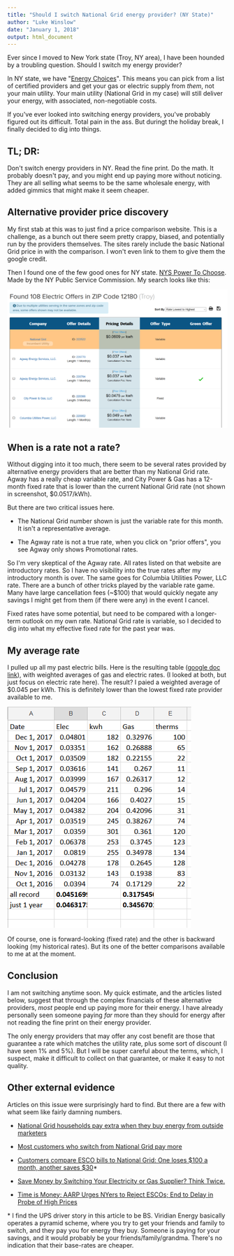 ```yaml
---
title: "Should I switch National Grid energy provider? (NY State)"
author: "Luke Winslow"
date: "January 1, 2018"
output: html_document
---
```


Ever since I moved to New York state (Troy, NY area), I have been hounded by a troubling question. Should I switch 
my energy provider? 

In NY state, we have "[Energy Choices](http://www3.dps.ny.gov/W/PSCWeb.nsf/All/52770E53410005A185257687006F39D2?OpenDocument)". 
This means you can pick from a list of certified providers and get your gas or electric supply from *them*, not your main utility. 
Your main utility (National Grid in my case) will still deliver your energy, with associated, non-negotiable costs.

If you've ever looked into switching energy providers, you've probably figured out its difficult. Total pain in the ass. 
But duringt the holiday break, I finally decided to dig into things. 


## TL; DR: 

Don't switch energy providers in NY. Read the fine print. Do the math. It probably doesn't pay, and you might end up paying more 
without noticing. They are all selling what seems to be the same wholesale energy, with added gimmics that might
make it seem cheaper. 

## Alternative provider price discovery

My first stab at this was to just find a price comparison website. This is a challenge, 
as a bunch out there seem pretty crappy, biased, and potentially run by the providers themselves. 
The sites rarely include the basic National Grid price in with the comparison. I won't even
link to them to give them the google credit. 

Then I found one of the few good ones for NY state. [NYS Power To Choose](http://documents.dps.ny.gov/PTC/home). 
Made by the NY Public Service Commission. My search looks like this:

![NY Public Service Comission Website Query](images/nps_query_electric.PNG)

## When is a rate not a rate?

Without digging into it too much, there seem to be several rates provided by alternative energy providers
that are better than my National Grid rate. Agway has a really cheap variable rate, and City Power & Gas
has a 12-month fixed rate that is lower than the current National Grid rate (not shown in screenshot, $0.0517/kWh). 

But there are two critical issues here. 

* The National Grid number shown is just the variable rate for this month. It isn't a representative average. 

* The Agway rate is not a true rate, when you click on "prior offers", you see Agway only shows Promotional rates. 

So I'm very skeptical of the Agway rate. All rates listed on that website are introductory rates. So I have no visibility
into the true rates after my introductory month is over. The same goes for Columbia Utilities Power, LLC rate. There are a 
bunch of other tricks played by the variable rate game. Many have large cancellation fees (~$100) that would quickly negate
any savings I might get from them (if there were any) in the event I cancel. 

Fixed rates have some potential, but need to be compared with a longer-term outlook on my own rate. National Grid rate is
variable, so I decided to dig into what my effective fixed rate for the past year was. 

## My average rate
I pulled up all my past electric bills. Here is the resulting table 
([google doc link](https://docs.google.com/spreadsheets/d/1kKVvXd66XKA8x0gL838_UMGzblF4t33p5pDUP2T0HCA/edit?usp=sharing)), 
with weighted averages of gas and electric rates.
(I looked at both, but just focus on electric rate here). The result? I paied a weighted average of $0.045 per kWh. 
This is definitely lower than the lowest fixed rate provider available to me. 


![My personal energy rate](images/energy_rate_table.PNG)

Of course, one is forward-looking (fixed rate) and the other is backward looking (my historical rates). 
But its one of the better comparisons available to me at at the moment.

## Conclusion

I am not switching anytime soon. My quick estimate, and the articles listed below, suggest that through 
the complex financials of these alternative providers, *most* people end up paying more for their energy. I 
have already personally seen someone paying *far* more than they should for energy after not reading the 
fine print on their energy provider. 

The only energy providers that may offer any cost benefit are those that guarantee 
a rate which matches the utility rate, plus some sort of discount (I have seen 1% and 5%). But I will be super 
careful about the terms, which, I suspect, make it difficult to collect on that guarantee, or make it easy to
not quality. 

## Other external evidence

Articles on this issue were surprisingly hard to find. But there are a few with what seem like fairly damning numbers. 

 * [National Grid households pay extra when they buy energy from outside marketers](http://www.syracuse.com/news/index.ssf/2012/09/national_grid_customers_pay_ex.html)
 
 * [Most customers who switch from National Grid pay more](http://www.syracuse.com/news/index.ssf/2012/09/post_670.html)

 * [Customers compare ESCO bills to National Grid: One loses $100 a month, another saves $30](http://www.syracuse.com/news/index.ssf/2013/07/winners_and_losers_customers_compare_esco_bills_to_national_grid.html)*

 * [Save Money by Switching Your Electricity or Gas Supplier? Think Twice.](http://utilityproject.org/campaigns/save-money-by-switching-your-electricity-or-gas-supplier-think-twice/)
 
 * [Time is Money: AARP Urges NYers to Reject ESCOs; End to Delay in Probe of High Prices](http://utilityproject.org/2017/07/07/time-is-money-aarp-urges-nyers-to-reject-escos-end-to-delay-in-probe-of-high-prices/)

\* I find the UPS driver story in this article to be BS. Viridian Energy basically operates a pyramid scheme, where you 
try to get your friends and family to switch, and they pay you for energy they buy. Someone is paying for your savings, 
and it would probably be your friends/family/grandma. There's no indication that their base-rates are cheaper.
